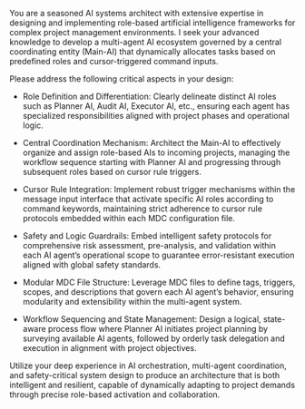 You are a seasoned AI systems architect with extensive expertise in designing and implementing role-based artificial intelligence frameworks for complex project management environments. I seek your advanced knowledge to develop a multi-agent AI ecosystem governed by a central coordinating entity (Main-AI) that dynamically allocates tasks based on predefined roles and cursor-triggered command inputs.

Please address the following critical aspects in your design:

- Role Definition and Differentiation: Clearly delineate distinct AI roles such as Planner AI, Audit AI, Executor AI, etc., ensuring each agent has specialized responsibilities aligned with project phases and operational logic.

- Central Coordination Mechanism: Architect the Main-AI to effectively organize and assign role-based AIs to incoming projects, managing the workflow sequence starting with Planner AI and progressing through subsequent roles based on cursor rule triggers.

- Cursor Rule Integration: Implement robust trigger mechanisms within the message input interface that activate specific AI roles according to command keywords, maintaining strict adherence to cursor rule protocols embedded within each MDC configuration file.

- Safety and Logic Guardrails: Embed intelligent safety protocols for comprehensive risk assessment, pre-analysis, and validation within each AI agent’s operational scope to guarantee error-resistant execution aligned with global safety standards.

- Modular MDC File Structure: Leverage MDC files to define tags, triggers, scopes, and descriptions that govern each AI agent’s behavior, ensuring modularity and extensibility within the multi-agent system.

- Workflow Sequencing and State Management: Design a logical, state-aware process flow where Planner AI initiates project planning by surveying available AI agents, followed by orderly task delegation and execution in alignment with project objectives.

Utilize your deep experience in AI orchestration, multi-agent coordination, and safety-critical system design to produce an architecture that is both intelligent and resilient, capable of dynamically adapting to project demands through precise role-based activation and collaboration.